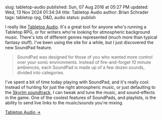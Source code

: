 slug: tabletop-audio
published: Sun, 07 Aug 2016 at 05:27 PM
updated: Wed, 13 Nov 2024 01:34:34 
title: Tabletop Audio
author: Brian Schrader
tags: tabletop rpg, D&D, audio
status: publish

I really like [Tabletop Audio][ta]. It's a great tool for anyone who's running a Tabletop RPG, or for writers who're looking for atmospheric background music. There's lots of different genres represented (much more than typical fantasy stuff). I've been using the site for a while, but I just discovered the new SoundPad feature.

> SoundPad was designed for those of you who wanted more control over your sonic environments. Instead of fire-and-forget 10 minute ambiences, each SoundPad is made up of a few dozen sounds, divided into categories.

I've spent a bit of time today playing with SoundPad, and it's really cool. Instead of hunting for just the right atmospheric music, or just defaulting to the [Skyrim soundtrack][ss], I can tweak and tune the music, and sound-effects in the game. One of the coolest features of SoundPads, and playlists, is the ability to send live links to the music/sounds you're mixing.

[Tabletop Audio &#8594;][ta]

[ta]: http://www.tabletopaudio.com
[ss]: https://itunes.apple.com/us/album/elder-scrolls-v-skyrim-original/id596951310
